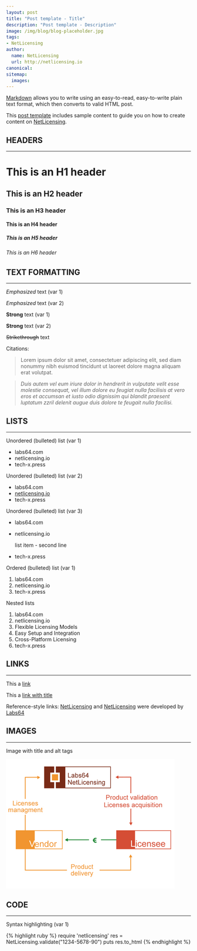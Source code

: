 ```yaml
---
layout: post
title: "Post template - Title"
description: "Post template - Description"
image: /img/blog/blog-placeholder.jpg
tags:
- NetLicensing
author:
  name: NetLicensing
  url: http://netlicensing.io
canonical:
sitemap:
  images:
---
```


[Markdown](http://daringfireball.net/projects/markdown/) allows you to write using an easy-to-read, easy-to-write plain text format, which then converts to valid HTML post.

This [post template](https://raw.githubusercontent.com/Labs64/tech-x.press/gh-pages/_drafts/2010-09-16-post-template.md) includes sample content to guide you on how to create content on [NetLicensing](http://tech-x.press).

## HEADERS
---

# This is an H1 header

## This is an H2 header

### This is an H3 header

#### This is an H4 header

##### This is an H5 header

###### This is an H6 header

## TEXT FORMATTING
---

*Emphasized* text (var 1)

_Emphasized_ text (var 2)

**Strong** text (var 1)

__Strong__ text (var 2)

~~Strikethrough~~ text

Citations:

> Lorem ipsum dolor sit amet, consectetuer adipiscing elit, sed diam nonummy nibh euismod tincidunt ut laoreet dolore magna aliquam erat volutpat.

> *Duis autem vel eum iriure dolor in hendrerit in vulputate velit esse molestie consequat, vel illum dolore eu feugiat nulla facilisis at vero eros et accumsan et iusto odio dignissim qui blandit praesent luptatum zzril delenit augue duis dolore te feugait nulla facilisi.*

## LISTS
---

Unordered (bulleted) list (var 1)

* labs64.com
* netlicensing.io
* tech-x.press

Unordered (bulleted) list (var 2)

- labs64.com
- [netlicensing.io](http://netlicensing.io "Innovative License Management Solution")
- tech-x.press

Unordered (bulleted) list (var 3)

+ labs64.com
+ netlicensing.io

  list item - second line

+ tech-x.press

Ordered (bulleted) list (var 1)

1. labs64.com
2. netlicensing.io
3. tech-x.press

Nested lists

1. labs64.com
2. netlicensing.io
  1. Flexible Licensing Models
  2. Easy Setup and Integration
  3. Cross-Platform Licensing
3. tech-x.press

## LINKS
---

This a [link](http://netlicensing.io)

This a [link with title](http://netlicensing.io "Innovative License Management Solution")

Reference-style links: [NetLicensing][NLIC] and [NetLicensing][2] were developed by [Labs64][3]

[NLIC]: http://netlicensing.io   "Labs64 NetLicensing - Innovative License Management Solution"
[2]: http://tech-x.press         "TechExpress - Latest Tech News Around the World"
[3]: http://www.labs64.com       "Labs64 - Innovations Delivered"

## IMAGES
---

Image with title and alt tags

![Labs64 QR Code](/img/netlicensing-promo-04.jpg "Labs64 NetLicensing Lifecycle")

## CODE
---

Syntax highlighting (var 1)

{% highlight ruby %}
require 'netlicensing'
res = NetLicensing.validate("1234-5678-90")
puts res.to_html
{% endhighlight %}
